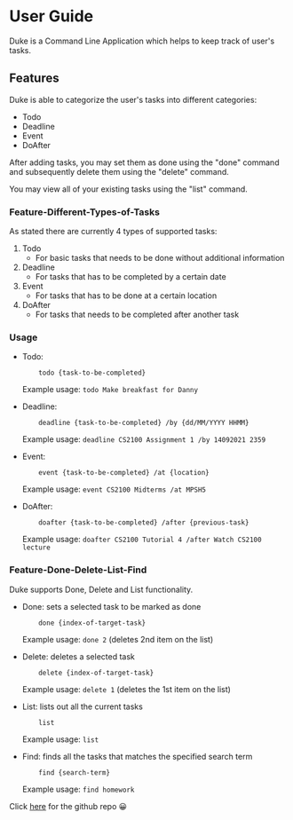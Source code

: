 # User Guide
Duke is a Command Line Application which helps to keep track of user's tasks.

## Features 
Duke is able to categorize the user's tasks into different categories:
* Todo 
* Deadline
* Event
* DoAfter

After adding tasks, you may set them as done using the "done" command and subsequently delete them using the "delete" command.

You may view all of your existing tasks using the "list" command.

### Feature-Different-Types-of-Tasks

As stated there are currently 4 types of supported tasks:
1. Todo
    * For basic tasks that needs to be done without additional information
2. Deadline
    * For tasks that has to be completed by a certain date
3. Event
    * For tasks that has to be done at a certain location
4. DoAfter
    * For tasks that needs to be completed after another task

### Usage
* Todo:
    ```
        todo {task-to-be-completed}
    ```
    Example usage: `todo Make breakfast for Danny`

* Deadline:
    ```
        deadline {task-to-be-completed} /by {dd/MM/YYYY HHMM} 
    ```
    Example usage: `deadline CS2100 Assignment 1 /by 14092021 2359`

* Event:
    ```
        event {task-to-be-completed} /at {location}
    ```
    Example usage: `event CS2100 Midterms /at MPSH5`

* DoAfter:
    ```
        doafter {task-to-be-completed} /after {previous-task}
    ```
    Example usage: `doafter CS2100 Tutorial 4 /after Watch CS2100 lecture`

### Feature-Done-Delete-List-Find

Duke supports Done, Delete and List functionality.
* Done: sets a selected task to be marked as done
    ```
        done {index-of-target-task}
    ```
    Example usage: `done 2` (deletes 2nd item on the list)

* Delete: deletes a selected task
    ```
        delete {index-of-target-task}
    ```
    Example usage: `delete 1` (deletes the 1st item on the list)

* List: lists out all the current tasks
    ```
        list
    ```
    Example usage: `list`

* Find: finds all the tasks that matches the specified search term
    ```
        find {search-term}
    ```
    Example usage: `find homework`

Click [here](https://github.com/muhammad-faruq/ip) for the github repo :grinning: